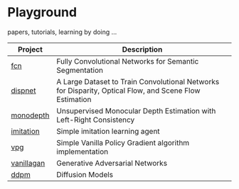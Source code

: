 # Playground

papers, tutorials, learning by doing ...

Project | Description
------------ | -------------
[fcn](https://github.com/andrijazz/playground/tree/master/fcn) | Fully Convolutional Networks for Semantic Segmentation
[dispnet](https://github.com/andrijazz/playground/tree/master/dispnet) | A Large Dataset to Train Convolutional Networks for Disparity, Optical Flow, and Scene Flow Estimation
[monodepth](https://github.com/andrijazz/playground/tree/master/monodepth) | Unsupervised Monocular Depth Estimation with Left-Right Consistency
[imitation](https://github.com/andrijazz/playground/tree/master/imitation) | Simple imitation learning agent
[vpg](https://github.com/andrijazz/playground/tree/master/vpg) | Simple Vanilla Policy Gradient algorithm implementation
[vanillagan](https://github.com/andrijazz/playground/tree/master/vanillagan) | Generative Adversarial Networks
[ddpm](https://github.com/andrijazz/playground/tree/master/ddpm) | Diffusion Models
